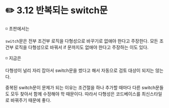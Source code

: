 # ✏️ 3.12 반복되는 switch문

◽️ 초판에서는

`switch`문은 전부 조건부 로직을 다형성으로 바꾸기로 없애야 한다고 주장한다. 모든 조건부 로직을 다형성으로 바꿔서 if 문까지도 없애야 한다고 주장하는 이도 있다.

◽️ 지금은

다형성이 널리 자리 잡아서 switch문을 썼다고 해서 자동으로 검토 대상이 되지는 않는다.&#x20;

중복된 switch문이 문제가 되는 이유는 조건절을 하나 추가할 때마다 다른 switch문들도 모두 찾아서 함께 수정해야 학 때문이다. 따라서 다형성은 코드베이스를 최신스타일로 바꿔주기 때문에 좋다.
